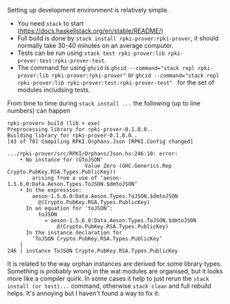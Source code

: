 Setting up development environment is relatively simple. 

- You need `stack` to start (https://docs.haskellstack.org/en/stable/README/)
- Full build is done by `stack install rpki-prover:rpki-prover`, it should normally take 30-40 minutes on an average computer.
- Tests can be run using `stack test rpki-prover:lib rpki-prover:test:rpki-prover-test`.
- The command for using `ghcid` is `ghcid --command="stack repl rpki-prover:lib rpki-prover:rpki-prover"` 
  or `ghcid --command="stack repl rpki-prover:lib rpki-prover:test:rpki-prover-test" ` for the set of modules includsing tests.
 
From time to time during `stack install ...` the following (up to line numbers) can happen
```
rpki-prover> build (lib + exe)
Preprocessing library for rpki-prover-0.1.0.0..
Building library for rpki-prover-0.1.0.0..
[43 of 70] Compiling RPKI.Orphans.Json [RPKI.Config changed]

.../rpki-prover/src/RPKI/Orphans/Json.hs:246:10: error:
    • No instance for (GToJSON'
                         Value Zero (GHC.Generics.Rep Crypto.PubKey.RSA.Types.PublicKey))
        arising from a use of ‘aeson-1.5.6.0:Data.Aeson.Types.ToJSON.$dmtoJSON’
    • In the expression:
        aeson-1.5.6.0:Data.Aeson.Types.ToJSON.$dmtoJSON
          @(Crypto.PubKey.RSA.Types.PublicKey)
      In an equation for ‘toJSON’:
          toJSON
            = aeson-1.5.6.0:Data.Aeson.Types.ToJSON.$dmtoJSON
                @(Crypto.PubKey.RSA.Types.PublicKey)
      In the instance declaration for
        ‘ToJSON Crypto.PubKey.RSA.Types.PublicKey’
    |
246 | instance ToJSON Crypto.PubKey.RSA.Types.PublicKey
```

It is related to the way orphan instances are derived for some library types. Something is probably wrong 
in the wat modules are organised, but it looks more like a compiler quirk. In some cases it help to just rerun the `stack install (or test)...` command, 
otherwise `stack clean` and full rebuild helps. It's annoying but I haven't found a way to fix it.
